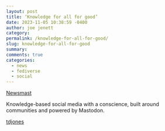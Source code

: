 ```yaml
---
layout: post
title: ‘Knowledge for all for good’
date: 2023-11-05 10:38:59 -0400
author: joe jenett
category: 
permalink: /knowledge-for-all-for-good/
slug: knowledge-for-all-for-good
summary: 
comments: true
categories:
  - news
  - fediverse
  - social
---
```

<p><a title="Newsmast" href="https://newsmast.org/">Newsmast</a></p>
Knowledge-based social media with a conscience, built around communities and powered by Mastodon.

<a href="https://pinboard.in/u:tdjones">tdjones</a>

<a href="https://brid.gy/publish/mastodon"></a>